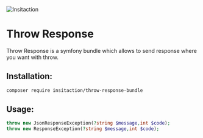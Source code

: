 ![Insitaction](https://www.insitaction.com/assets/img/logo_insitaction.png)
# Throw Response

Throw Response is a symfony bundle which allows to send response where you want with throw.

## Installation:
```bash
composer require insitaction/throw-response-bundle 
```

## Usage:
```php
throw new JsonResponseException(?string $message,int $code);
throw new ResponseException(?string $message,int $code);
```